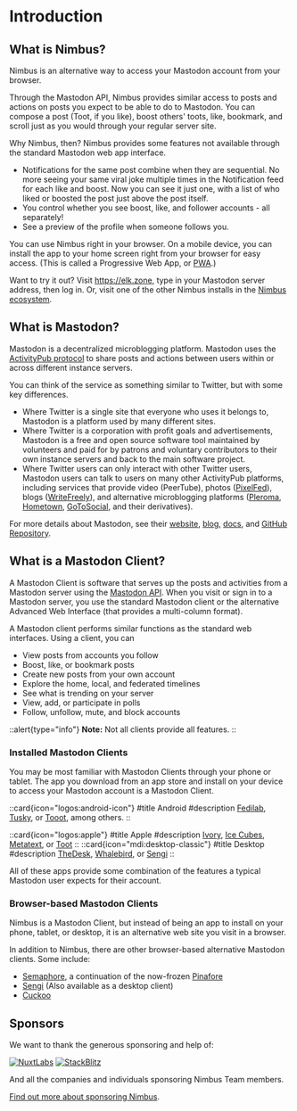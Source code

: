 # Introduction

## What is Nimbus?

Nimbus is an alternative way to access your Mastodon account from your browser.

Through the Mastodon API, Nimbus provides similar access to posts and actions on posts you expect to be able to do to Mastodon.
You can compose a post (Toot, if you like), boost others' toots, like, bookmark, and scroll just as you would through your regular server site.

Why Nimbus, then?
Nimbus provides some features not available through the standard Mastodon web app interface.

- Notifications for the same post combine when they are sequential. No more seeing your same viral joke multiple times in the Notification feed for each like and boost. Now you can see it just one, with a list of who liked or boosted the post just above the post itself.
- You control whether you see boost, like, and follower accounts - all separately!
- See a preview of the profile when someone follows you.

You can use Nimbus right in your browser.
On a mobile device, you can install the app to your home screen right from your browser for easy access.
(This is called a Progressive  Web App, or [PWA](../80.pwa.md).)

Want to try it out?
Visit https://elk.zone, type in your Mastodon server address, then log in.
Or, visit one of the other Nimbus installs in the [Nimbus ecosystem](https://github.com/elk-zone/elk#ecosystem).

## What is Mastodon?

Mastodon is a decentralized microblogging platform.
Mastodon uses the [ActivityPub protocol](https://www.w3.org/TR/activitypub/) to share posts and actions between users within or across different instance servers.

You can think of the service as something similar to Twitter, but with some key differences.

- Where Twitter is a single site that everyone who uses it belongs to, Mastodon is a platform used by many different sites.
- Where Twitter is a corporation with profit goals and advertisements, Mastodon is a free and open source software tool maintained by volunteers and paid for by patrons and voluntary contributors to their own instance servers and back to the main software project.
- Where Twitter users can only interact with other Twitter users, Mastodon users can talk to users on many other ActivityPub platforms, including services that provide video (PeerTube), photos ([PixelFed](https://pixelfed.org/)), blogs ([WriteFreely](https://writefreely.org/)), and alternative microblogging platforms ([Pleroma](https://pleroma.social/), [Hometown](https://github.com/hometown-fork/hometown), [GoToSocial](https://gotosocial.org/), and their derivatives).

For more details about Mastodon, see their [website](https://joinmastodon.org/), [blog](https://blog.joinmastodon.org), [docs](https://docs.joinmastodon.org), and [GitHub Repository](https://github.com/mastodon/mastodon).

## What is a Mastodon Client?

A Mastodon Client is software that serves up the posts and activities from a Mastodon server using the [Mastodon API](https://docs.joinmastodon.org/api/).
When you visit or sign in to a Mastodon server, you use the standard Mastodon client or the alternative Advanced Web Interface (that provides a multi-column format).

A Mastodon client performs similar functions as the standard web interfaces.
Using a client, you can
- View posts from accounts you follow
- Boost, like, or bookmark posts
- Create new posts from your own account
- Explore the home, local, and federated timelines
- See what is trending on your server
- View, add, or participate in polls
- Follow, unfollow, mute, and block accounts

::alert{type="info"}
**Note:** Not all clients provide all features.
::

### Installed Mastodon Clients

You may be most familiar with Mastodon Clients through your phone or tablet.
The app you download from an app store and install on your device to access your Mastodon account is a Mastodon Client.

::card{icon="logos:android-icon"}
#title
Android
#description
[Fedilab](https://fedilab.app/), [Tusky](https://tusky.app/), or [Tooot](https://tooot.app/), among others.
::

::card{icon="logos:apple"}
#title
Apple
#description
[Ivory](https://tapbots.com/ivory/), [Ice Cubes](https://apps.apple.com/us/app/ice-cubes-for-mastodon/id6444915884), [Metatext](https://github.com/metabolist/metatext), or [Toot](https://apps.apple.com/app/toot/id1229021451?ls=1)
::
::card{icon="mdi:desktop-classic"}
#title
Desktop
#description
[TheDesk](https://thedesk.top/en/), [Whalebird](https://whalebird.social/en), or [Sengi](https://nicolasconstant.github.io/sengi/)
::

All of these apps provide some combination of the features a typical Mastodon user expects for their account.

### Browser-based Mastodon Clients

Nimbus is a Mastodon Client, but instead of being an app to install on your phone, tablet, or desktop, it is an alternative web site you visit in a browser.

In addition to Nimbus, there are other browser-based alternative Mastodon clients.
Some include:

- [Semaphore](https://semaphore.social/), a continuation of the now-frozen [Pinafore](https://pinafore.social/)
- [Sengi](https://nicolasconstant.github.io/sengi/) (Also available as a desktop client)
- [Cuckoo](https://cuckoo.social)

## Sponsors

We want to thank the generous sponsoring and help of:

[![NuxtLabs](/images/nuxtlabs.svg)](https://nuxtlabs.com/)
[![StackBlitz](/images/stackblitz.svg)](https://stackblitz.com/)

And all the companies and individuals sponsoring Nimbus Team members.

[Find out more about sponsoring Nimbus](/guide/sponsoring).
